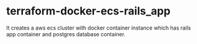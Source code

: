# terraform-docker-ecs-rails_app

It creates a aws ecs cluster with docker container instance which has rails app container and postgres database container.

